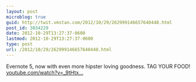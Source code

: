 ```yaml
---
layout: post
microblog: true
guid: http://twit.vmstan.com/2012/10/29/262999146657640448.html
post_id: 3034229
date: 2012-10-29T13:27:37-0600
lastmod: 2012-10-29T13:27:37-0600
type: post
url: /2012/10/29/262999146657640448.html
---
```

Evernote 5, now with even more hipster loving goodness. TAG YOUR FOOD! <a href="http://www.youtube.com/watch?v=_9tHtxOCvy4&feature=player_embedded">youtube.com/watch?v=_9tHtx…</a>
